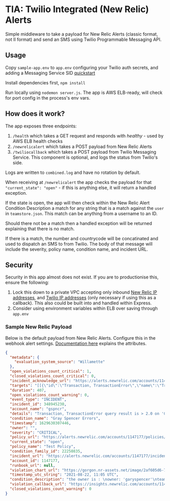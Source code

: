 # TIA: Twilio Integrated (New Relic) Alerts

Simple middleware to take a payload for New Relic Alerts (classic format, not II format) and send an SMS using Twilio Programmable Messaging API.

## Usage

Copy `sample-app.env` to `app.env` configuring your Twilio auth secrets, and adding a Messaging Service SID [quickstart](https://console.twilio.com/us1/develop/sms/try-it-out/send-an-sms?frameUrl=%2Fconsole%2Fsms%2Fgetting-started%2Fbuild%3Fx-target-region%3Dus1)

Install dependencies first, `npm install`

Run locally using `nodemon server.js`. The app is AWS ELB-ready, will check for port config in the process's env vars.

## How does it work?

The app exposes three endpoints:

1. `/health` which takes a GET request and responds with *healthy* - used by AWS ELB health checks
2. `/newrelicalert` which takes a POST payload from New Relic Alerts
3. `/twiliocallback` which takes a POST payload from Twilio Messaging Service. This component is optional, and logs the status from Twilio's side.

Logs are written to `combined.log` and have no rotation by default.

When receiving at `/newrelicalert` the app checks the payload for that `"current_state": "open"` - if this is anything else, it will return a handled exception.

If the state is open, the app will then check within the New Relic Alert Condition Description a match for any string that is a match against the `user` in `teamstore.json`. This match can be anything from a username to an ID. 

Should there not be a match then a handled exception will be returned explaining that there is no match.

If there is a match, the number and countrycode will be concatinated and used to dispatch an SMS to from Twilio. The body of that message will include the severity, policy name, condition name, and incident URL. 

## Security

Security in this app almost does not exist. If you are to productionise this, ensure the following:
1. Lock this down to a private VPC accepting only inbound [New Relic IP addresses](https://docs.newrelic.com/docs/using-new-relic/cross-product-functions/install-configure/networks/#webhooks), and [Twilio IP addresses](https://support.twilio.com/hc/en-us/articles/115015934048-All-About-Twilio-IP-Addresses) (only necessary if using this as a callback). This also could be built into and handled within Express.
2. Consider using environment variables within ELB over saving through `app.env`

### Sample New Relic Payload

Below is the default payload from New Relic Alerts. Configure this in the webhook alert settings. [Documentation here](https://docs.newrelic.com/docs/alerts-applied-intelligence/new-relic-alerts/alert-notifications/customize-your-webhook-payload/) explains the attributes.

```json
{
  "metadata": {
    "evaluation_system_source": "Willamette"
  },
  "open_violations_count_critical": 1,
  "closed_violations_count_critical": 0,
  "incident_acknowledge_url": "https://alerts.newrelic.com/accounts/1147177/incidents/348945230/acknowledge",
  "targets": "[[{\"id\":\"Transaction, TransactionError\",\"name\":\"Transaction, TransactionError query\",\"link\":\"https://insights.newrelic.com/accounts/1147177/query?query=SELECT%20count%28%2A%29%20from%20Transaction%2C%20TransactionError%20where%20request.uri%20like%20%27%25grayspencer%25%27%20TIMESERIES%201%20minute%20SINCE%20%272021-08-22%2005%3A06%3A07%27%20UNTIL%20%272021-08-22%2011%3A05%3A07%27\",\"labels\":{},\"product\":\"NRQL\",\"type\":\"Query\"}]'][0]['name']",
  "duration": 407,
  "open_violations_count_warning": 0,
  "event_type": "INCIDENT",
  "incident_id": 348945230,
  "account_name": "gspncr",
  "details": "Transaction, TransactionError query result is > 2.0 on 'Gray Spencer Visits'",
  "condition_name": "Gray Spencer Errors",
  "timestamp": 1629630307446,
  "owner": "",
  "severity": "CRITICAL",
  "policy_url": "https://alerts.newrelic.com/accounts/1147177/policies/515685",
  "current_state": "open",
  "policy_name": "Test Policy",
  "condition_family_id": 22250835,
  "incident_url": "https://alerts.newrelic.com/accounts/1147177/incidents/348945230",
  "account_id": 1147177,
  "runbook_url": null,
  "violation_chart_url": "https://gorgon.nr-assets.net/image/2af605d6-77c9-4789-ae1b-421a140dda11?config.legend.enabled=false",
  "timestamp_utc_string": "2021-08-22, 11:05 UTC",
  "condition_description": "the owner is : \nowner: 'garyspencer'\nteam: 'gspencerOps'",
  "violation_callback_url": "https://insights.newrelic.com/accounts/1147177/query?query=SELECT%20count%28%2A%29%20from%20Transaction%2C%20TransactionError%20where%20request.uri%20like%20%27%25grayspencer%25%27%20TIMESERIES%201%20minute%20SINCE%20%272021-08-22%2005%3A06%3A07%27%20UNTIL%20%272021-08-22%2011%3A05%3A07%27",
  "closed_violations_count_warning": 0
}
```
